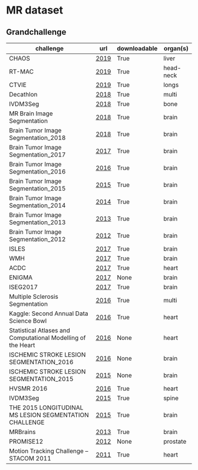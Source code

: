 # MR dataset
## Grandchallenge
| challenge | url | downloadable | organ(s) |
| - | - | - | - |
| CHAOS | [2019](https://zenodo.org/record/3431873#.XcAlSUEzbCI) | True | liver |
| RT-MAC | [2019](http://aapmchallenges.cloudapp.net/competitions/34#participate) | True | head-neck |
| CTVIE | [2019](http://aapmchallenges.cloudapp.net/competitions/35) | True | longs |
| Decathlon | [2018](https://drive.google.com/drive/folders/1HqEgzS8BV2c7xYNrZdEAnrHk7osJJ--2) | True | multi |
| IVDM3Seg | [2018](https://ivdm3seg.weebly.com/data.html) | True | bone |
| MR Brain Image Segmentation | [2018](https://mrbrains18.isi.uu.nl/data/) | True | brain |
| Brain Tumor Image Segmentation_2018 | [2018](https://www.med.upenn.edu/sbia/brats2018/data.html) | True | brain |
| Brain Tumor Image Segmentation_2017 | [2017](https://www.med.upenn.edu/sbia/brats2017/data.html) | True | brain |
| Brain Tumor Image Segmentation_2016 | [2016](https://www.med.upenn.edu/sbia/brats2016/data.html) | True | brain |
| Brain Tumor Image Segmentation_2015 | [2015](https://www.med.upenn.edu/sbia/brats2015/data.html) | True | brain |
| Brain Tumor Image Segmentation_2014 | [2014](https://www.med.upenn.edu/sbia/brats2014/data.html) | True | brain |
| Brain Tumor Image Segmentation_2013 | [2013](https://www.med.upenn.edu/sbia/brats2013/data.html) | True | brain |
| Brain Tumor Image Segmentation_2012 | [2012](https://www.med.upenn.edu/sbia/brats2012/data.html) | True | brain |
| ISLES | [2017](http://www.isles-challenge.org/ISLES2017/) | True | brain |
| WMH | [2017](https://wmh.isi.uu.nl/data/) | True | brain |
| ACDC | [2017](https://www.creatis.insa-lyon.fr/Challenge/acdc/organizers.html) | True | heart |
| ENIGMA | [2017](https://my.vanderbilt.edu/enigmacerebellum/) | None | brain |
| ISEG2017 | [2017](http://iseg2017.web.unc.edu/) | True | brain |
| Multiple Sclerosis Segmentation | [2016](https://portal.fli-iam.irisa.fr/msseg-challenge/overview) | True | multi |
| Kaggle: Second Annual Data Science Bowl | [2016](https://www.kaggle.com/c/second-annual-data-science-bowl/data) | True | heart |
| Statistical Atlases and Computational Modelling of the Heart | [2016](http://www.doc.ic.ac.uk/~rkarim/la_lv_framework/wall/datasets.html) | None | heart |
| ISCHEMIC STROKE LESION SEGMENTATION_2016 | [2016](http://www.isles-challenge.org/ISLES2016/) | None | brain |
| ISCHEMIC STROKE LESION SEGMENTATION_2015 | [2015](http://www.isles-challenge.org/ISLES2015/) | None | brain |
| HVSMR 2016 | [2016](http://segchd.csail.mit.edu/data.html) | True | heart |
| IVDM3Seg | [2015](https://ivdm3seg.weebly.com/data.html) | True | spine |
| THE 2015 LONGITUDINAL MS LESION SEGMENTATION CHALLENGE | [2015](https://smart-stats-tools.org/lesion-challenge) | True | brain |
| MRBrains | [2013](https://mrbrains13.isi.uu.nl/downloads/) | True | brain |
| PROMISE12 | [2012](https://promise12.grand-challenge.org/Home/) | None | prostate |
| Motion Tracking Challenge – STACOM 2011 | [2011](http://stacom.cardiacatlas.org/motion-tracking-challenge/) | True | heart |
